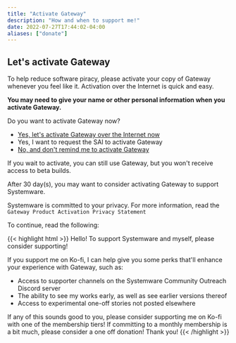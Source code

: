 ```yaml
---
title: "Activate Gateway"
description: "How and when to support me!"
date: 2022-07-27T17:44:02-04:00
aliases: ["donate"]
---
```


## Let's activate Gateway

To help reduce software piracy, please activate your copy of Gateway whenever you feel like it. Activation over the Internet is quick and easy.

**You may need to give your name or other personal information when you activate Gateway.**

Do you want to activate Gateway now?

- [Yes, let's activate Gateway over the Internet now](https://ko-fi.com/renavi)
- Yes, I want to request the SAI to activate Gateway
- [No, and don't remind me to activate Gateway](https://sai.0ccu.lt/blog)

If you wait to activate, you can still use Gateway, but you won't receive access to beta builds.

After 30 day(s), you may want to consider activating Gateway to support Systemware.

Systemware is committed to your privacy. For more information, read the `Gateway Product Activation Privacy Statement`

To continue, read the following:

{{< highlight html >}}
Hello! To support Systemware and myself, please consider supporting!

If you support me on Ko-fi, I can help give you some perks that'll enhance your experience with Gateway, such as:

* Access to supporter channels on the Systemware Community Outreach Discord server
* The ability to see my works early, as well as see earlier versions thereof
* Access to experimental one-off stories not posted elsewhere

If any of this sounds good to you, please consider supporting me on Ko-fi with one of the membership tiers! 
If committing to a monthly membership is a bit much, please consider a one off donation! Thank you!
{{< /highlight >}}
